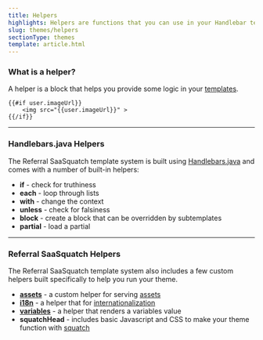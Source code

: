 ```yaml
---
title: Helpers
highlights: Helpers are functions that you can use in your Handlebar template files to help generate your theme.
slug: themes/helpers
sectionType: themes
template: article.html
---
```


### What is a helper?

A helper is a block that helps you provide some logic in your <a href="/themes/templates/">templates</a>.

```
{{#if user.imageUrl}}
    <img src="{{user.imageUrl}}" >
{{/if}}
```

<hr/>

### Handlebars.java Helpers

The Referral SaaSquatch template system is built using [Handlebars.java](http://jknack.github.io/handlebars.java/) and comes with a number of built-in helpers:

 * **if** - check for truthiness
 * **each** - loop through lists
 * **with** - change the context 
 * **unless** - check for falsiness
 * **block** - create a block that can be overridden by subtemplates
 * **partial** - load a partial

<hr/>

### Referral SaaSquatch Helpers

The Referral SaaSquatch template system also includes a few custom helpers built specifically to help you run your theme.

 * **[assets](/themes/assets/)** - a custom helper for serving [assets](/themes/assets/)
 * **[i18n](/themes/i18n-helper/)** - a helper that for [internationalization](/themes/internationalization)
 * **[variables](/themes/variables/)** - a helper that renders a variables value
 * **squatchHead** - includes basic Javascript and CSS to make your theme function with [squatch](/squatchjs/)

